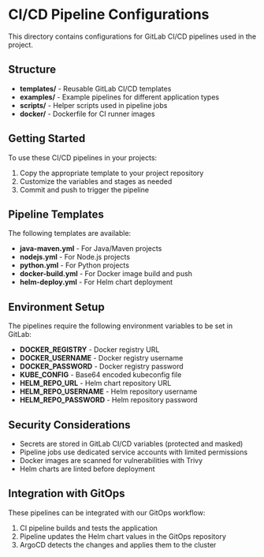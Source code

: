 # CI/CD Pipeline Configurations

This directory contains configurations for GitLab CI/CD pipelines used in the project.

## Structure

- **templates/** - Reusable GitLab CI/CD templates
- **examples/** - Example pipelines for different application types
- **scripts/** - Helper scripts used in pipeline jobs
- **docker/** - Dockerfile for CI runner images

## Getting Started

To use these CI/CD pipelines in your projects:

1. Copy the appropriate template to your project repository
2. Customize the variables and stages as needed
3. Commit and push to trigger the pipeline

## Pipeline Templates

The following templates are available:

- **java-maven.yml** - For Java/Maven projects
- **nodejs.yml** - For Node.js projects
- **python.yml** - For Python projects
- **docker-build.yml** - For Docker image build and push
- **helm-deploy.yml** - For Helm chart deployment

## Environment Setup

The pipelines require the following environment variables to be set in GitLab:

- **DOCKER_REGISTRY** - Docker registry URL
- **DOCKER_USERNAME** - Docker registry username
- **DOCKER_PASSWORD** - Docker registry password
- **KUBE_CONFIG** - Base64 encoded kubeconfig file
- **HELM_REPO_URL** - Helm chart repository URL
- **HELM_REPO_USERNAME** - Helm repository username
- **HELM_REPO_PASSWORD** - Helm repository password

## Security Considerations

- Secrets are stored in GitLab CI/CD variables (protected and masked)
- Pipeline jobs use dedicated service accounts with limited permissions
- Docker images are scanned for vulnerabilities with Trivy
- Helm charts are linted before deployment

## Integration with GitOps

These pipelines can be integrated with our GitOps workflow:

1. CI pipeline builds and tests the application
2. Pipeline updates the Helm chart values in the GitOps repository
3. ArgoCD detects the changes and applies them to the cluster 
